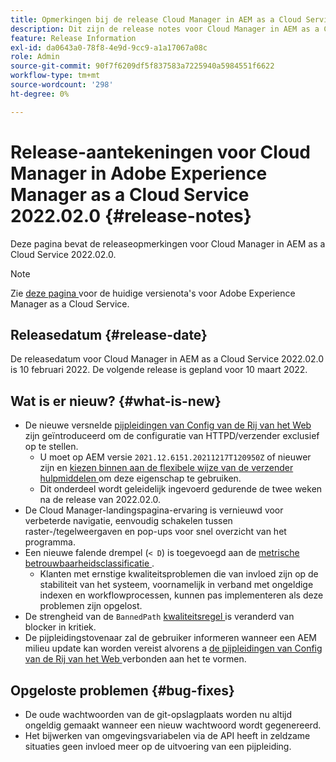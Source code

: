```yaml
---
title: Opmerkingen bij de release Cloud Manager in AEM as a Cloud Service 2022.02.0
description: Dit zijn de release notes voor Cloud Manager in AEM as a Cloud Service release 2022.02.0.
feature: Release Information
exl-id: da0643a0-78f8-4e9d-9cc9-a1a17067a08c
role: Admin
source-git-commit: 90f7f6209df5f837583a7225940a5984551f6622
workflow-type: tm+mt
source-wordcount: '298'
ht-degree: 0%

---
```


# Release-aantekeningen voor Cloud Manager in Adobe Experience Manager as a Cloud Service 2022.02.0 {#release-notes}

Deze pagina bevat de releaseopmerkingen voor Cloud Manager in AEM as a Cloud Service 2022.02.0.

>[!NOTE]
>
>Zie [ deze pagina ](/help/release-notes/release-notes-cloud/release-notes-current.md) voor de huidige versienota&#39;s voor Adobe Experience Manager as a Cloud Service.

## Releasedatum {#release-date}

De releasedatum voor Cloud Manager in AEM as a Cloud Service 2022.02.0 is 10 februari 2022. De volgende release is gepland voor 10 maart 2022.

## Wat is er nieuw? {#what-is-new}

* De nieuwe versnelde [ pijpleidingen van Config van de Rij van het Web ](/help/implementing/cloud-manager/configuring-pipelines/introduction-ci-cd-pipelines.md#web-tier-config-pipelines) zijn geïntroduceerd om de configuratie van HTTPD/verzender exclusief op te stellen.
   * U moet op AEM versie `2021.12.6151.20211217T120950Z` of nieuwer zijn en [ kiezen binnen aan de flexibele wijze van de verzender hulpmiddelen ](/help/implementing/dispatcher/disp-overview.md#validation-debug) om deze eigenschap te gebruiken.
   * Dit onderdeel wordt geleidelijk ingevoerd gedurende de twee weken na de release van 2022.02.0.
* De Cloud Manager-landingspagina-ervaring is vernieuwd voor verbeterde navigatie, eenvoudig schakelen tussen raster-/tegelweergaven en pop-ups voor snel overzicht van het programma.
* Een nieuwe falende drempel (`< D`) is toegevoegd aan de [ metrische betrouwbaarheidsclassificatie ](/help/implementing/cloud-manager/code-quality-testing.md#understanding-code-quality-rules).
   * Klanten met ernstige kwaliteitsproblemen die van invloed zijn op de stabiliteit van het systeem, voornamelijk in verband met ongeldige indexen en workflowprocessen, kunnen pas implementeren als deze problemen zijn opgelost.
* De strengheid van de `BannedPath` [ kwaliteitsregel ](/help/implementing/cloud-manager/code-quality-testing.md#understanding-code-quality-rules) is veranderd van blocker in kritiek.
* De pijpleidingstovenaar zal de gebruiker informeren wanneer een AEM milieu update kan worden vereist alvorens a [ de pijpleidingen van Config van de Rij van het Web ](/help/implementing/cloud-manager/configuring-pipelines/introduction-ci-cd-pipelines.md#web-tier-config-pipelines) verbonden aan het te vormen.

## Opgeloste problemen {#bug-fixes}

* De oude wachtwoorden van de git-opslagplaats worden nu altijd ongeldig gemaakt wanneer een nieuw wachtwoord wordt gegenereerd.
* Het bijwerken van omgevingsvariabelen via de API heeft in zeldzame situaties geen invloed meer op de uitvoering van een pijpleiding.
